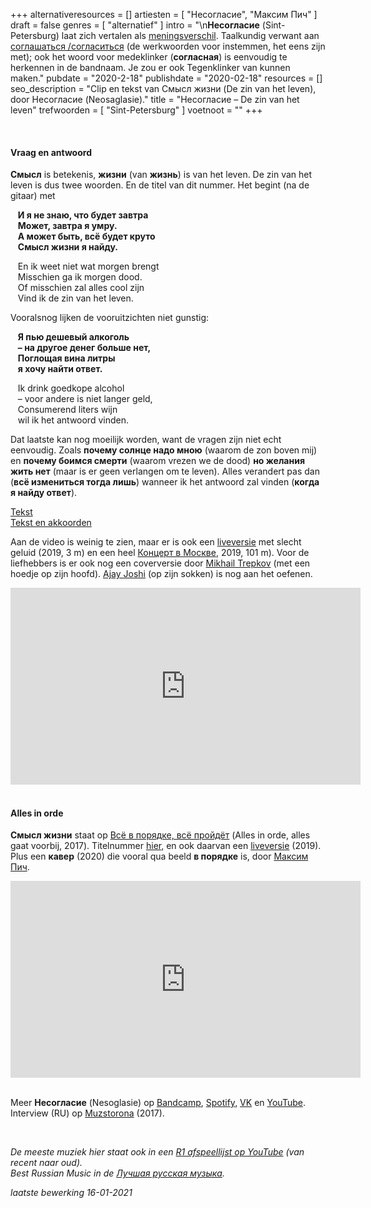 +++
alternativeresources = []
artiesten = [
  "Несогласие",
  "Максим Пич"
]
draft = false
genres = [
  "alternatief"
]
intro = "\n**Несогласие** (Sint-Petersburg) laat zich vertalen als [meningsverschil](https://context.reverso.net/translation/russian-english/%D0%BD%D0%B5%D1%81%D0%BE%D0%B3%D0%BB%D0%B0%D1%81%D0%B8%D0%B5). Taalkundig verwant aan [соглашаться /согласиться](http://masterrussian.com/verbs/soglashatsa_soglasitsa.htm) (de werkwoorden voor instemmen, het eens zijn met); ook het woord voor medeklinker (**согласная**) is eenvoudig te herkennen in de bandnaam. Je zou er ook Tegenklinker van kunnen maken."
pubdate = "2020-2-18"
publishdate = "2020-02-18"
resources = []
seo_description = "Clip en tekst van Смысл жизни (De zin van het leven), door Несогласие (Neosaglasie)."
title = "Несогласие – De zin van het leven"
trefwoorden = [
  "Sint-Petersburg"
]
voetnoot = ""
+++


<br/>

#### Vraag en antwoord

**Смысл** is betekenis, **жизни** (van **жизнь**) is van het leven. De zin van het leven is dus twee woorden. En de titel van dit nummer. Het begint (na de gitaar) met

&nbsp;&nbsp; **И я не знаю, что будет завтра**<br/>
&nbsp;&nbsp; **Может, завтра я умру.**<br/>
&nbsp;&nbsp; **А может быть, всё будет круто**<br/>
&nbsp;&nbsp; **Смысл жизни я найду.**<br/>

&nbsp;&nbsp; En ik weet niet wat morgen brengt<br/>
&nbsp;&nbsp; Misschien ga ik morgen dood.<br/>
&nbsp;&nbsp; Of misschien zal alles cool zijn<br/>
&nbsp;&nbsp; Vind ik de zin van het leven.



Vooralsnog lijken de vooruitzichten niet gunstig:

&nbsp;&nbsp; **Я пью дешевый алкоголь**<br/>
&nbsp;&nbsp; **– на другое денег больше нет,**<br/>
&nbsp;&nbsp; **Поглощая вина литры**<br/>
&nbsp;&nbsp; **я хочу найти ответ.**<br/>



&nbsp;&nbsp; Ik drink goedkope alcohol<br/>
&nbsp;&nbsp; – voor andere is niet langer geld,<br/>
&nbsp;&nbsp; Consumerend liters wijn<br/>
&nbsp;&nbsp; wil ik het antwoord vinden.<br/>



Dat laatste kan nog moeilijk worden, want de vragen zijn niet echt eenvoudig. Zoals **почему солнце надо мною** (waarom de zon boven mij) en **почему боимся смерти** (waarom vrezen we de dood) **но желания жить нет** (maar is er geen verlangen om te leven). Alles verandert pas dan (**всё измениться тогда лишь**) wanneer ik het antwoord zal vinden (**когда я найду ответ**).

 

[Tekst](http://911pesni.ru/13/nesoglasie1/tekst-pesni-smysl-jizni)<br/>
[Tekst en akkoorden](http://akkordbard.ru/poispolnitelem/3371-nesoglasie/104039-nesoglasie-smysl-zhizni)

 

Aan de video is weinig te zien, maar er is ook een [liveversie](https://www.youtube.com/watch?v=tXfqAVxxW_I) met slecht geluid (2019, 3 m) en een heel [Концерт в Москве](https://www.youtube.com/watch?v=0JmixirRGjU), 2019, 101 m). Voor de liefhebbers is er ook nog een coverversie door [Mikhail Trepkov](https://youtu.be/8K5wfr2Ostg) (met een hoedje op zijn hoofd). [Ajay Joshi](https://youtu.be/EUwyIMvXHwE) (op zijn sokken) is nog aan het oefenen.

<iframe width="560" height="315" src="https://www.youtube.com/embed/Ux8pCDPMmTQ" frameborder="0" allow="accelerometer; autoplay; encrypted-media; gyroscope; picture-in-picture" allowfullscreen></iframe>

<br/>

<br/>

#### Alles in orde

**Смысл жизни** staat op [Всё в порядке, всё пройдёт](https://open.spotify.com/album/1IoPubun0ZckYPuvrcTYf1?si=7UxcQyivSEyNLdoZ8OUabQ) (Alles in orde, alles gaat voorbij, 2017). Titelnummer [hier](https://youtu.be/XLN802KwdQA), en ook daarvan een [liveversie](https://youtu.be/4fdxjpPgIlc) (2019). Plus een **кавер** (2020) die vooral qua beeld **в порядке** is, door [Максим Пич](https://www.youtube.com/channel/UCww1msPpdFs7i5Kw9HoozXQ).

 
<iframe width="560" height="315" src="https://www.youtube.com/embed/by-QklHZ4_8" frameborder="0" allow="accelerometer; autoplay; clipboard-write; encrypted-media; gyroscope; picture-in-picture" allowfullscreen></iframe>

 <br/>
<br/>


Meer **Несогласие** (Nesoglasie) op [Bandcamp](https://nesoglasie.bandcamp.com/), [Spotify](https://open.spotify.com/artist/3SURMIUHYRHJ2yeFAXWTW6?si=yMKCUvo8Q0OvV0hOUIqR1A), [VK](https://vk.com/nesoglasie_group) en [YouTube](https://music.youtube.com/browse/UClnoxHvFf2HrPBuom5XMMsQ).<br/>
Interview (RU) op [Muzstorona]( http://muzstorona.ru/music/intervyu-s-gruppoj-nesoglasie/) (2017).

<br/>


*De meeste muziek hier staat ook in een [R1 afspeellijst op YouTube](https://www.youtube.com/playlist?list=PLeE-zqOrSLhxfIpK2vuUJNCKSzyVBi0yM) (van recent naar oud).* <br/>
*Best Russian Music in de [Лучшая русская музыка](https://www.youtube.com/playlist?list=PLeE-zqOrSLhxTFYDvlwUu4hYby9DojwoD).*




*laatste bewerking 16-01-2021*

 